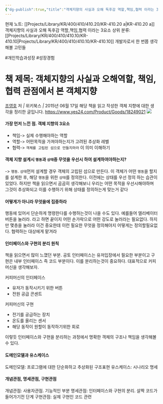 ```yaml
---
{"dg-publish":true,"title":"객체지향의 사실과 오해 독후감 역할,책임,협력 이라는 3요소","description":"객체지향의 사실과 오해역할, 책임, 협력 관점에서 본 객체지향라는 책을 읽은 뒤 객체 지향을 다시한 번 생각해본 것을 적은 독후감입니다. 특히 기본적인 역할,책임,협력이라는 3요소를 기반으로 객체는 고립된섬이 아니다라는 부분이 인상깊었습니다.","permalink":"/projects/library/kr/400/410/410-20/kr-410-20-a/","dgPassFrontmatter":true,"noteIcon":"0","created":"2024-12-19T20:22:09.031+09:00","updated":"2025-07-08T22:56:11.554+09:00"}
---
```


현재 노트: [[Projects/Library/KR/400/410/410.20/KR-410.20 a\|KR-410.20 a]] 객체지향의 사실과 오해 독후감 역할,책임,협력 이라는 3요소
상위 분류: [[Projects/Library/KR/400/410/410.10/KR-410.10\|Projects/Library/KR/400/410/410.10/KR-410.10]] 개발자로서 한 번쯤 생각해볼 고민들

#개인학습과성장 #성장경험 


# 책 제목: 객체지향의 사실과 오해역할, 책임, 협력 관점에서 본 객체지향

[조영호](https://www.yes24.com/Product/Search?domain=ALL&query=%25EC%25A1%25B0%25EC%2598%2581%25ED%2598%25B8&author=%ec%a1%b0%ec%98%81%ed%98%b8) 저 _|_ 위키북스 _|_ 2015년 06월 17일
해당 책을 읽고 작성한 객체 지향에 대한 생각을 정리한 글입니다.
https://www.yes24.com/Product/Goods/18249021
![](https://i.imgur.com/gCzDGVo.png)



#### 가장 먼저 느낀 점. 객체 지향의 3요소
- 책임-> 실제 수행해야하는 역할
- 역할-> 어떤목적을 가져야하는지가 고려된 추상화 레벨
- 협력-> `객체를 고립된 섬으로 만들지마라` 이 의미 이해하기


#### 객체 지향 설계시 `행동`과 `상태`중 무엇을 우선시 하여 설계하여야하는지?
-> `행동`. `상태`먼저 설계할 경우 객체의 고립된 섬으로 만든다. 이 객체가 어떤 `행동`을 할지를 설계한 후, 해당 `행동`을 위한 `상태`를 정의한다.
이전에는 상태를 우선 정의 하는 습관이 있었다. 하지만 책을 읽으면서 곰곰히 생각해보니 우리는 어떤 목적을 우선시해야하며 그것이 추상화되고 이를 수행하기 위해 상태를 정의하는게 맞는거 같다

#### 어떻게가 아니라 무엇을에 집중하라
행동에 있어서 단순하게 명령한다를 수행하는것이 나을 수도 있다. 예를들어 엘리베이터 버튼을 눌러라. 라고 하면 끝이지 어떤 손가락으로 어떤 강도로 눌러라는 필요없다. 하지만 몇층을 눌러라 이건 중요한데 이런 필요한 무엇을 정의해야지 어떻게는 정의할필요없다. 협력하는 대상에게 맡겨라


#### 인터페이스와 구현의 분리 원칙
책을 읽으면서 많이 느꼈던 부분. 공토 인터페이스는 유저입장에서 필요한 부분이고 구현은 내부 인터페이스 즉 코드 부분이다. 이를 분리하는것이 중요하다. 대표적으로 커피머신을 생각해보자. 

커피머신의 인터페이스
- 유저가 동작시키기 위한 버튼
- 전원 공급 콘센트

커피머신의 구현
- 전기를 공급하는 장치
- 온도를 올리는 센서
- 해당 동작이 원할이 동작하기위한 회로

이렇듯 인터페이스와 구현을 분리하는 과정에서 명확한 객체의 구조나 책임을 생각해볼 수 있다.

#### 도메인모델과 유스케이스
도메인모델: 프로그램에 대한 단순화하고 추상화된 구조표현
유스케이스: 시나리오 명세


#### 개념관점, 명세관점, 구현관점
개념관점: 사용자관점. 기능적인 부분
명세관점: 인터페이스와 구현의 분리. 살짝 코드가 들어가기전 단계
구현관점: 실제 구현인 코드 관련
